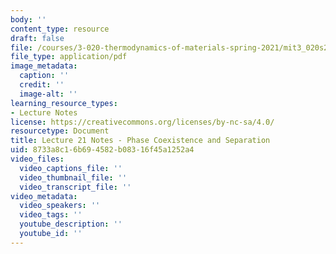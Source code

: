 ```yaml
---
body: ''
content_type: resource
draft: false
file: /courses/3-020-thermodynamics-of-materials-spring-2021/mit3_020s21_l21.pdf
file_type: application/pdf
image_metadata:
  caption: ''
  credit: ''
  image-alt: ''
learning_resource_types:
- Lecture Notes
license: https://creativecommons.org/licenses/by-nc-sa/4.0/
resourcetype: Document
title: Lecture 21 Notes - Phase Coexistence and Separation
uid: 8733a8c1-6b69-4582-b083-16f45a1252a4
video_files:
  video_captions_file: ''
  video_thumbnail_file: ''
  video_transcript_file: ''
video_metadata:
  video_speakers: ''
  video_tags: ''
  youtube_description: ''
  youtube_id: ''
---
```

